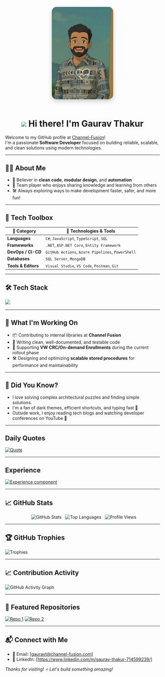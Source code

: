 <p align="center">
 <img src="https://github.com/gauravt-cf/gauravt-cf/blob/main/gaurav-ghibli.jpg" width="260" style="width: 200px; border-radius: 15px; box-shadow: 0 6px 15px rgba(0, 0, 0, 0.2); margin-bottom: 20px;" alt="Gaurav Thakur"/>
</p>

<h1 align="center">
  <img src="https://raw.githubusercontent.com/MartinHeinz/MartinHeinz/master/wave.gif" width="30px"> Hi there! I'm Gaurav Thakur
</h1>

Welcome to my GitHub profile at [Channel-Fusion](https://github.com/ChannelFusion)!  
I'm a passionate **Software Developer** focused on building reliable, scalable, and clean solutions using modern technologies.

---
## 🧑‍💻 About Me
- 🧩 Believer in **clean code**, **modular design**, and **automation**
- 🤝 Team player who enjoys sharing knowledge and learning from others
- 🛠️ Always exploring ways to make development faster, safer, and more fun!

--- 
## 🧰 Tech Toolbox

| 🧩 **Category**    | 🔧 **Technologies & Tools**                                                           |
|--------------------|----------------------------------------------------------------------------------------|
| **Languages**       | `C#`, `JavaScript`, `TypeScript`, `SQL`                                               |
| **Frameworks**      | `.NET`, `ASP.NET Core`, `Entity Framework`                                   |
| **DevOps / CI-CD**  | `GitHub Actions`, `Azure Pipelines`, `PowerShell`                           |
| **Databases**       | `SQL Server`, `MongoDB`                                                               |
| **Tools & Editors** | `Visual Studio`, `VS Code`, `Postman`, `Git`                               |

---

## 🛠️ Tech Stack
<p align="left">
  <img src="https://skillicons.dev/icons?i=dotnet,cs,js,ts,react,azure,git,github&perline=8" />
</p>

---

## 🚀 What I'm Working On

- 📦 Contributing to internal libraries at **Channel Fusion**  
- 📘 Writing clean, well-documented, and testable code
- 🏁 Supporting **VW CRC/On-demand Enrollments** during the current rollout phase
- 🛠️ Designing and optimizing **scalable stored procedures** for performance and maintainability  

---
## 🧠 Did You Know?

- I love solving complex architectural puzzles and finding simple solutions.
- I'm a fan of dark themes, efficient shortcuts, and typing fast 💨
- Outside work, I enjoy reading tech blogs and watching developer conferences on YouTube 🎥
---
## Daily Quotes 
[![Quote](https://quotes-github-readme.vercel.app/api?type=horizontal&?theme=dark&border=true)](https://github.com/gauravt-cf/github-readme-quotes)

---

## Experience
[![Experience component](https://readme-components.vercel.app/api?component=experience&company=channel%20fusion)](https://github.com/channelfusion)

---
## 📈 GitHub Stats


<div align="center">
  <img src="https://github-readme-stats.vercel.app/api?username=gauravt-cf&show_icons=true&theme=github_dark&hide_border=true" alt="GitHub Stats" />
  <img src="https://github-readme-stats.vercel.app/api/top-langs/?username=gauravt-cf&layout=compact&theme=github_dark&hide_border=true" alt="Top Languages" />
  <img src="https://komarev.com/ghpvc/?username=gauravt-cf&color=blueviolet&style=flat" alt="Profile Views" />
</div>

---

## 🏆 GitHub Trophies

![Trophies](https://github-profile-trophy.vercel.app/?username=gauravt-cf&theme=darkhub&no-frame=true&column=6)

---
## 📈 Contribution Activity
![GitHub Activity Graph](https://github-readme-activity-graph.vercel.app/graph?username=gauravt-cf&theme=tokyo-night&hide_border=true)

---
## 📌 Featured Repositories

[![Repo 1](https://img.shields.io/badge/Github%20Profile-000?style=for-the-badge&logo=github&logoColor=white)](https://github.com/gauravt-cf)
[![Repo 2](https://img.shields.io/badge/AutomateCore-000?style=for-the-badge&logo=dotnet&logoColor=white)](https://github.com/gauravt-cf/AutomateCore)

---
## 📬 Connect with Me

- 📧 Email: [gauravt@channel-fusion.com]  
- 💼 LinkedIn: [https://www.linkedin.com/in/gaurav-thakur-714599239/]  

_Thanks for visiting! ⭐ Let's build something amazing!_
